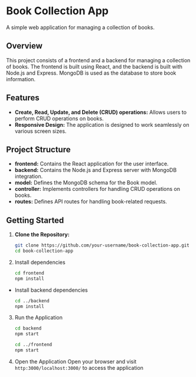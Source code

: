 # Book Collection App

A simple web application for managing a collection of books.

## Overview

This project consists of a frontend and a backend for managing a collection of books. The frontend is built using React, and the backend is built with Node.js and Express. MongoDB is used as the database to store book information.

## Features

- **Create, Read, Update, and Delete (CRUD) operations:** Allows users to perform CRUD operations on books.
- **Responsive Design:** The application is designed to work seamlessly on various screen sizes.

## Project Structure

- **frontend:** Contains the React application for the user interface.
- **backend:** Contains the Node.js and Express server with MongoDB integration.
- **model:** Defines the MongoDB schema for the Book model.
- **controller:** Implements controllers for handling CRUD operations on books.
- **routes:** Defines API routes for handling book-related requests.

## Getting Started

1. **Clone the Repository:**
   ```bash
   git clone https://github.com/your-username/book-collection-app.git
   cd book-collection-app
   ```
2. Install dependencies
    ```bash
    cd frontend
    npm install
    ```
- Install backend dependencies
    ```bash
    cd ../backend
    npm install
    ```
3. Run the Application
   ```bash
   cd backend
   npm start
   ```
    ```bash
    cd ../frontend
    npm start
    ```
4. Open the Application
   Open your browser and visit `http:3000/localhost:3000/` to access the application
